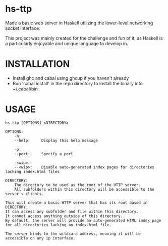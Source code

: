 # hs-ttp

Made a basic web server in Haskell utilizing the lower-level networking socket interface.

This project was mainly created for the challenge and fun of it, as Haskell is a particularly
enjoyable and unique language to develop in.

# INSTALLATION

- Install ghc and cabal using ghcup if you haven't already
- Run 'cabal install' in the repo directory to install the binary into ~/.cabal/bin

# USAGE

    hs-ttp [OPTIONS] <DIRECTORY>
    
    OPTIONS: 
        -h:
        --help:     Display this help message
    
        -p:
        --port:     Specify a port

        -<wip>:
        --<wip>:    Disable auto-generated index pages for directories lacking index.html files
    
    DIRECTORY:
        The directory to be used as the root of the HTTP server.
        All subfolders within this directory will be accessible to the server's clients.
    
    This will create a basic HTTP server that has its root based in DIRECTORY.
    It can access any subfolder and file within this directory.
    It cannot access anything outside of this directory.
    By default, the server will provide an auto-generated HTML index page for all directories lacking an index.html file.
    
    The server binds to the wildcard address, meaning it will be accessible on any ip interface.
